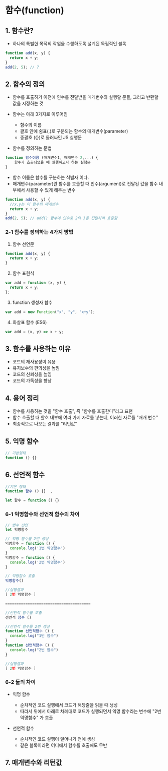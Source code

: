 # 함수(function)

## 1. 함수란?

- 하나의 특별한 목적의 작업을 수행하도록 설계된 독립적인 블록

```javascript
function add(x, y) {
  return x + y;
}
add(2, 5); // 7
```

## 2. 함수의 정의

- 함수를 호출하기 이전에 인수를 전달받을 매개변수와 실행할 문들, 그리고 반환할 값을 지정하는 것

- 함수는 아래 3가지로 이루어짐

  - 함수의 이름
  - 괄호 안에 쉼표(,)로 구분되는 함수의 매개변수(parameter)
  - 중괄호 ({})로 둘러싸인 JS 실행문

- 함수를 정의하는 문법

```javascript
function 함수이름 (매개변수1, 매개변수 2,...) {
    함수가 호출되었을 때 실행하고자 하는 실행문
}
```

- 함수 이름은 함수를 구분하는 식별자 이다.
- 매개변수(parameter)란 함수를 호출할 때 인수(argument)로 전달된 값을 함수 내부에서 사용할 수 있게 해주는 변수

```javascript
function add(x, y) {
  //x,y는 이 함수의 매개변수
  return x + y;
}
add(2, 5); // add() 함수에 인수로 2와 3을 전달하여 호출함
```

### 2-1 함수를 정의하는 4가지 방법

1. 함수 선언문

```javascript
function add(x, y) {
  return x + y;
}
```

2. 함수 표현식

```javascript
var add = function (x, y) {
  return x + y;
};
```

3. function 생성자 함수

```javascript
var add = new Function("x", "y", "x+y");
```

4. 화살표 함수 (ES6)

```javascript
var add = (x, y) => x + y;
```

## 3. 함수를 사용하는 이유

- 코드의 재사용성이 유용
- 유지보수의 편의성을 높임
- 코드의 신뢰성을 높임
- 코드의 가독성을 향상

## 4. 용어 정리

- 함수를 사용하는 것을 "함수 호출", 즉 "함수를 호출한다"라고 표현
- 함수 호출할 때 솰호 내부에 여러 가지 자료를 넣는데, 이러한 자료를 "매개 변수"
- 최종적으로 나오는 결과를 "리턴값"

## 5. 익명 함수

```javascript
// 기본형태
function () {}
```

## 6. 선언적 함수

```javascript
//기본 형태
function 함수 () {}  ,

let 함수 = function () {}
```

### 6-1 익명함수와 선언적 함수의 차이

```javascript
// 변수 선언
let 익명함수

// 익명 함수를 2번 생성
익명함수 = function () {
  console.log('1번 익명함수')
}
익명함수 = function () {
  console.log('2번 익명함수')
}

// 익명함수 호출
익명함수()

//실행결과
[ 2번 익명함수 ]

======================================

//선언적 함수를 호출
선언적 함수 ()

//선언적 함수를 2번 생성
function 선언적함수 () {
  console.log("1번 함수")
}
function 선언적함수 () {
  console.log("2번 함수")
}

//실행결과
[ 2번 익명함수 ]
```

### 6-2 둘의 차이

- 익명 함수

  - 순차적인 코드 실행에서 코드가 해당줄을 읽을 때 생성
  - 따라서 위에서 아래로 차례대로 코드가 실행되면서 익명 함수라는 변수에 "2번 익명함수" 가 호출

- 선언적 함수
  - 순차적인 코드 실행이 일어나기 전에 생성
  - 같은 블록이라면 어디에서 함수를 호출해도 무반

## 7. 매개변수와 리턴값
